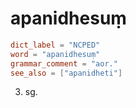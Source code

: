 # apanidhesuṃ

``` toml
dict_label = "NCPED"
word = "apanidhesuṃ"
grammar_comment = "aor."
see_also = ["apanidheti"]
```

3. sg.

